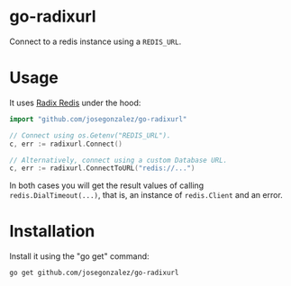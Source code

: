 go-radixurl
============

Connect to a redis instance using a `REDIS_URL`.

Usage
=====

It uses [Radix Redis][radix] under the hood:

```go
import "github.com/josegonzalez/go-radixurl"

// Connect using os.Getenv("REDIS_URL").
c, err := radixurl.Connect()

// Alternatively, connect using a custom Database URL.
c, err := radixurl.ConnectToURL("redis://...")
```

In both cases you will get the result values of calling
`redis.DialTimeout(...)`, that is, an instance of `redis.Client` and an
error.

[radix]: https://github.com/fzzy/radix

Installation
============

Install it using the "go get" command:

    go get github.com/josegonzalez/go-radixurl
